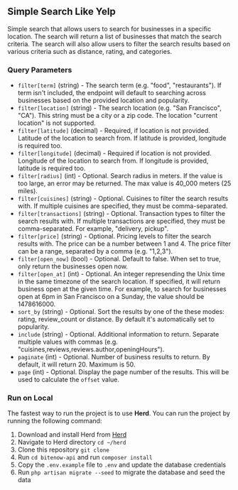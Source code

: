 ## Simple Search Like Yelp

Simple search that allows users to search for businesses in a specific location. The search will return a list of businesses that match the search criteria. The search will also allow users to filter the search results based on various criteria such as distance, rating, and categories.

### Query Parameters

-   `filter[term]` (string) - The search term (e.g. "food", "restaurants"). If term isn't included, the endpoint will default to searching across businesses based on the provided location and popularity.
-   `filter[location]` (string) - The search location (e.g. "San Francisco", "CA"). This string must be a city or a zip code. The location "current location" is not supported.
-   `filter[latitude]` (decimal) - Required, if location is not provided. Latitude of the location to search from. If latitude is provided, longitude is required too.
-   `filter[longitude]` (decimal) - Required if location is not provided. Longitude of the location to search from. If longitude is provided, latitude is required too.
-   `filter[radius]` (int) - Optional. Search radius in meters. If the value is too large, an error may be returned. The max value is 40_000 meters (25 miles).
-   `filter[cuisines]` (string) - Optional. Cuisines to filter the search results with. If multiple cuisines are specified, they must be comma-separated.
-   `filter[transactions]` (string) - Optional. Transaction types to filter the search results with. If multiple transactions are specified, they must be comma-separated. For example, "delivery, pickup".
-   `filter[price]` (string) - Optional. Pricing levels to filter the search results with. The price can be a number between 1 and 4. The price filter can be a range, separated by a comma (e.g. "1,2,3").
-   `filter[open_now]` (bool) - Optional. Default to false. When set to true, only return the businesses open now.
-   `filter[open_at]` (int) - Optional. An integer represending the Unix time in the same timezone of the search location. If specified, it will return business open at the given time. For example, to search for businesses open at 6pm in San Francisco on a Sunday, the value should be 1478616000.
-   `sort_by` (string) - Optional. Sort the results by one of the these modes: rating, review_count or distance. By default it's automatically set to popularity.
-   `include` (string) - Optional. Additional information to return. Separate multiple values with commas (e.g. "cuisines,reviews,reviews.author,openingHours").
-   `paginate` (int) - Optional. Number of business results to return. By default, it will return 20. Maximum is 50.
-   `page` (int) - Optional. Display the page number of the results. This will be used to calculate the `offset` value.

### Run on Local

The fastest way to run the project is to use **Herd**. You can run the project by running the following command:

1. Download and install Herd from [Herd](https://herd.laravel.com)
2. Navigate to Herd directory `cd ~/herd`
3. Clone this repository `git clone`
4. Run `cd bitenow-api` and run `composer install`
5. Copy the `.env.example` file to `.env` and update the database credentials
6. Run `php artisan migrate --seed` to migrate the database and seed the data
